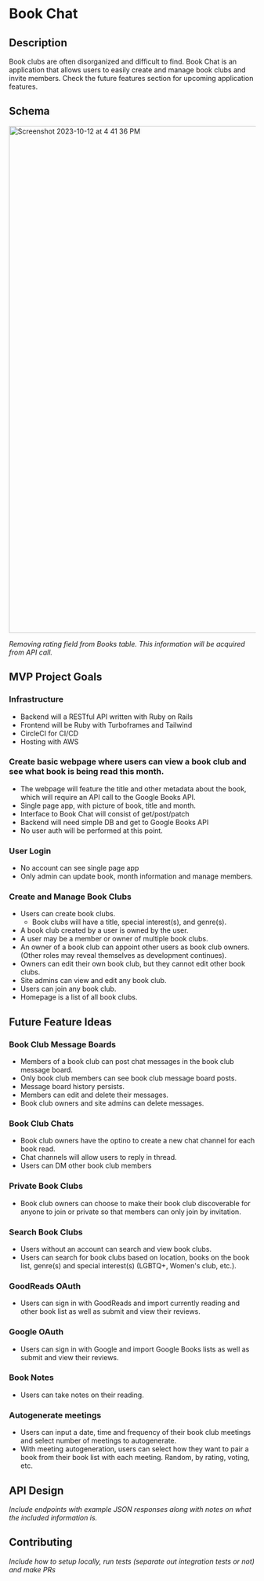 # Book Chat

## Description
Book clubs are often disorganized and difficult to find. Book Chat is an application that allows users to easily create and manage book clubs and invite members. Check the future features section for upcoming application features. 

## Schema
<img width="1032" alt="Screenshot 2023-10-12 at 4 41 36 PM" src="https://github.com/Book-Chat/.github/assets/125829749/fce52052-7cf3-4d19-b1ff-55aff7d4251d">

*Removing rating field from Books table. This information will be acquired from API call.*
## MVP Project Goals 

### Infrastructure
- Backend will a RESTful API written with Ruby on Rails
- Frontend will be Ruby with Turboframes and Tailwind
- CircleCI for CI/CD
- Hosting with AWS

### Create basic webpage where users can view a book club and see what book is being read this month. 
 - The webpage will feature the title and other metadata about the book, which will require an API call to the Google Books API.
 - Single page app, with picture of book, title and month.
 - Interface to Book Chat will consist of get/post/patch
 - Backend will need simple DB and get to Google Books API
 - No user auth will be performed at this point.

### User Login 
- No account can see single page app
- Only admin can update book, month information and manage members.

### Create and Manage Book Clubs
- Users can create book clubs.
  - Book clubs will have a title, special interest(s), and genre(s).
- A book club created by a user is owned by the user.
- A user may be a member or owner of multiple book clubs.
- An owner of a book club can appoint other users as book club owners. (Other roles may reveal themselves as development continues).
- Owners can edit their own book club, but they cannot edit other book clubs.
- Site admins can view and edit any book club.
- Users can join any book club.
- Homepage is a list of all book clubs.

## Future Feature Ideas

### Book Club Message Boards
- Members of a book club can post chat messages in the book club message board.
- Only book club members can see book club message board posts.
- Message board history persists.
- Members can edit and delete their messages.
- Book club owners and site admins can delete messages.

### Book Club Chats
- Book club owners have the optino to create a new chat channel for each book read.
- Chat channels will allow users to reply in thread.
- Users can DM other book club members

### Private Book Clubs
- Book club owners can choose to make their book club discoverable for anyone to join or private so that members can only join by invitation.

### Search Book Clubs
- Users without an account can search and view book clubs.
- Users can search for book clubs based on location, books on the book list, genre(s) and special interest(s) (LGBTQ+, Women's club, etc.).

### GoodReads OAuth
- Users can sign in with GoodReads and import currently reading and other book list as well as submit and view their reviews.

### Google OAuth
- Users can sign in with Google and import Google Books lists as well as submit and view their reviews.

### Book Notes
- Users can take notes on their reading. 

### Autogenerate meetings
- Users can input a date, time and frequency of their book club meetings and select number of meetings to autogenerate.
- With meeting autogeneration, users can select how they want to pair a book from their book list with each meeting. Random, by rating, voting, etc.

## API Design 
*Include endpoints with example JSON responses along with notes on what the included information is.*

## Contributing 
*Include how to setup locally, run tests (separate out integration tests or not) and make PRs*
